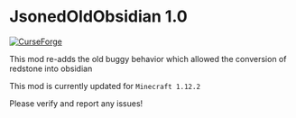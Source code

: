 JsonedOldObsidian 1.0
=========
[![ CurseForge](http://cf.way2muchnoise.eu/284764.svg)](https://minecraft.curseforge.com/projects/jsoned-old-obsidian)

This mod re-adds the old buggy behavior which allowed the conversion of redstone into obsidian

This mod is currently updated for `Minecraft 1.12.2` 

Please verify and report any issues!
